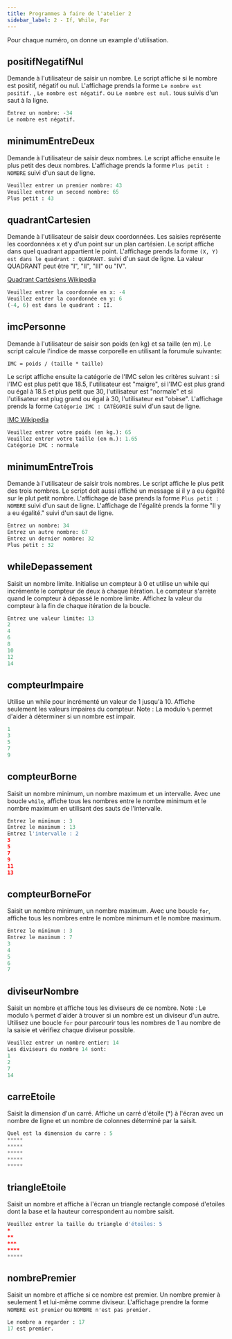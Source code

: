 ```yaml
---
title: Programmes à faire de l'atelier 2
sidebar_label: 2 - If, While, For
---
```


Pour chaque numéro, on donne un example d'utilisation.

## positifNegatifNul
Demande à l'utilisateur de saisir un nombre. Le script affiche si le
nombre est positif, négatif ou nul. L'affichage prends la forme `Le nombre est positif.`
, `Le nombre est négatif.` ou `Le nombre est nul.`
tous suivis d'un saut à la ligne.

```python
Entrez un nombre: -34
Le nombre est négatif.
```

## minimumEntreDeux
Demande à l'utilisateur de saisir deux nombres. Le script affiche ensuite
le plus petit des deux nombres. L'affichage prends la forme `Plus petit :
NOMBRE` suivi d'un saut de ligne.

```python
Veuillez entrer un premier nombre: 43
Veuillez entrer un second nombre: 65
Plus petit : 43
```

## quadrantCartesien
Demande à l'utilisateur de saisir deux coordonnées. Les saisies
représente les coordonnées x et y d'un point sur un plan cartésien. Le
script affiche dans quel quadrant appartient le point. L'affichage prends
la forme `(X, Y) est dans le quadrant : QUADRANT.` suivi d'un saut de
ligne. La valeur QUADRANT peut être "I", "II", "III" ou "IV".

[Quadrant Cartésiens Wikipedia](https://fr.wikipedia.org/wiki/Quadrant_(mathématiques))

```python
Veuillez entrer la coordonnée en x: -4
Veuillez entrer la coordonnée en y: 6
(-4, 6) est dans le quadrant : II.
```

## imcPersonne
Demande à l'utilisateur de saisir son poids (en kg) et sa taille (en m).
Le script calcule l'indice de masse corporelle en utilisant la forumule
suivante:

```
IMC = poids / (taille * taille)
```

Le script affiche ensuite la catégorie de l'IMC selon les critères
suivant : si l'IMC est plus petit que 18.5, l'utilisateur est "maigre",
si l'IMC est plus grand ou égal à 18.5 et plus petit que 30,
l'utilisateur est "normale" et si l'utilisateur est plug grand ou égal à
30, l'utilisateur est "obèse". L'affichage prends la forme `Catégorie IMC : CATÉGORIE` 
suivi d'un saut de ligne.

[IMC Wikipedia](https://fr.wikipedia.org/wiki/Indice_de_masse_corporelle)

```python
Veuillez entrer votre poids (en kg.): 65
Veuillez entrer votre taille (en m.): 1.65
Catégorie IMC : normale
```

## minimumEntreTrois
Demande à l'utilisateur de saisir trois nombres. Le script affiche le
plus petit des trois nombres. Le script doit aussi affiché un message si
il y a eu égalité sur le plut petit nombre. L'affichage de base prends la forme
`Plus petit : NOMBRE` suivi d'un saut de ligne. L'affichage de l'égalité
prends la forme "Il y a eu égalité." suivi d'un saut de ligne.

```python
Entrez un nombre: 34
Entrez un autre nombre: 67
Entrez un dernier nombre: 32
Plus petit : 32
```

## whileDepassement
Saisit un nombre limite. Initialise un compteur à 0 et utilise un while
qui incrémente le compteur de deux à chaque itération. Le compteur
s'arrète quand le compteur à dépassé le nombre limite. Affichez la valeur
du compteur à la fin de chaque itération de la boucle.

```python
Entrez une valeur limite: 13
2
4
6
8
10
12
14
```

## compteurImpaire
Utilise un while pour incrémenté un valeur de 1 jusqu'à 10. Affiche
seulement les valeurs impaires du compteur. Note : La modulo `%` permet
d'aider à déterminer si un nombre est impair.

```python
1
3
5
7
9
```

## compteurBorne
Saisit un nombre minimum, un nombre maximum et un intervalle. Avec une
boucle `while`, affiche tous les nombres entre le nombre minimum et le
nombre maximum en utilisant des sauts de l'intervalle.

```python
Entrez le minimum : 3
Entrez le maximum : 13
Entrez l'intervalle : 2
3
5
7
9
11
13
```

## compteurBorneFor
Saisit un nombre minimum, un nombre maximum. Avec une
boucle `for`, affiche tous les nombres entre le nombre minimum et le
nombre maximum.

```python
Entrez le minimum : 3
Entrez le maximum : 7
3
4
5
6
7
```

## diviseurNombre
Saisit un nombre et affiche tous les diviseurs de ce nombre. Note : Le modulo `%`
 permet d'aider à trouver si un nombre est un diviseur d'un
autre. Utilisez une boucle `for` pour parcourir tous les nombres de 1 au nombre de
la saisie et vérifiez chaque diviseur possible.

```python
Veuillez entrer un nombre entier: 14
Les diviseurs du nombre 14 sont:
1
2
7
14
```

## carreEtoile
Saisit la dimension d'un carré. Affiche un carré d'étoile (*) à l'écran
avec un nombre de ligne et un nombre de colonnes déterminé par la saisit.

```python
Quel est la dimension du carre : 5
*****
*****
*****
*****
*****
```

## triangleEtoile
Saisit un nombre et affiche à l'écran un triangle rectangle composé
d'etoiles dont la base et la hauteur correspondent au nombre saisit.

```python
Veuillez entrer la taille du triangle d'étoiles: 5
*
**
***
****
*****
```

## nombrePremier
Saisit un nombre et affiche si ce nombre est premier. Un nombre premier
à seulement 1 et lui-même comme diviseur. L'affichage prendre la forme
`NOMBRE est premier` ou `NOMBRE n'est pas premier.`

```python
Le nombre a regarder : 17
17 est premier.
```